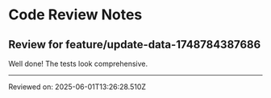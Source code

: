 # Code Review Notes

## Review for feature/update-data-1748784387686

Well done! The tests look comprehensive.

---
Reviewed on: 2025-06-01T13:26:28.510Z